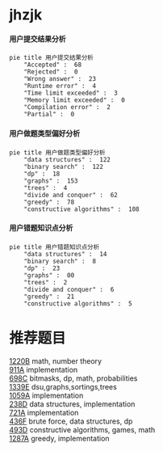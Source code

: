 # jhzjk

<!-- tabs:start -->



#### **用户提交结果分析**

```mermaid
pie title 用户提交结果分析
    "Accepted" :  68
    "Rejected" :  0
    "Wrong answer" :  23
    "Runtime error" :  4
    "Time limit exceeded" :  3
    "Memory limit exceeded" :  0
    "Compilation error" :  2
    "Partial" :  0
```

#### **用户做题类型偏好分析**

```mermaid
pie title 用户做题类型偏好分析
    "data structures" :  122
    "binary search" :  122
    "dp" :  18
    "graphs" :  153
    "trees" :  4
    "divide and conquer" :  62
    "greedy" :  78
    "constructive algorithms" :  108
```
#### **用户错题知识点分析**

```mermaid
pie title 用户错题知识点分析
    "data structures" :  14
    "binary search" :  8
    "dp" :  23
    "graphs" :  00
    "trees" :  2
    "divide and conquer" :  6
    "greedy" :  21
    "constructive algorithms" :  5
```



<!-- tabs:end -->
# 推荐题目
[1220B](https://codeforces.com/contest/1220/problem/B)		math,
                        number theory		  
[911A](https://codeforces.com/contest/911/problem/A)		implementation		  
[698C](https://codeforces.com/contest/698/problem/C)		bitmasks,
                        dp,
                        math,
                        probabilities		  
[1339E](https://codeforces.com/contest/1339/problem/E)		dsu,graphs,sortings,trees		  
[1059A](https://codeforces.com/contest/1059/problem/A)		implementation		  
[238D](https://codeforces.com/contest/238/problem/D)		data structures,
                        implementation		  
[721A](https://codeforces.com/contest/721/problem/A)		implementation		  
[436F](https://codeforces.com/contest/436/problem/F)		brute force,
                        data structures,
                        dp		  
[493D](https://codeforces.com/contest/493/problem/D)		constructive algorithms,
                        games,
                        math		  
[1287A](https://codeforces.com/contest/1287/problem/A)		greedy,
                        implementation		  
